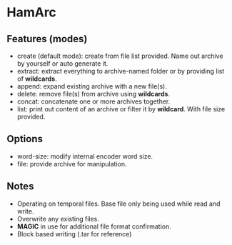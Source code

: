 # HamArc

## Features (modes)

-   create (default mode): create from file list provided. Name out archive by yourself or auto generate it.
-   extract: extract everything to archive-named folder or by providing list of **wildcards**.
-   append: expand existing archive with a new file(s).
-   delete: remove file(s) from archive using **wildcards**.
-   concat: concatenate one or more archives together.
-   list: print out content of an archive or filter it by **wildcard**. With file size provided.

## Options

-   word-size: modify internal encoder word size.
-   file: provide archive for manipulation.

## Notes

-   Operating on temporal files. Base file only being used while read and write.
-   Overwrite any existing files.
-   **MAGIC** in use for additional file format confirmation.
-   Block based writing (.tar for reference)
